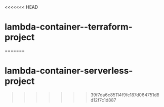 <<<<<<< HEAD
# lambda-container--terraform-project
=======
# lambda-container-serverless-project
>>>>>>> 39f7da6c85114f9fc187d064751d8d12f7c1d887
